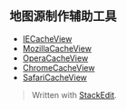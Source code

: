地图源制作辅助工具
---------
- [IECacheView][1]
- [MozillaCacheView][2]
- [OperaCacheView][3]
- [ChromeCacheView][4]
- [SafariCacheView][5]

> Written with [StackEdit](https://stackedit.io/).


  [1]: http://www.nirsoft.net/utils/ie_cache_viewer.html
  [2]: http://www.nirsoft.net/utils/mozilla_cache_viewer.html
  [3]: http://www.nirsoft.net/utils/opera_cache_view.html
  [4]: http://www.nirsoft.net/utils/chrome_cache_view.html
  [5]: http://www.nirsoft.net/utils/safari_cache_view.html